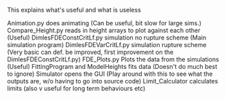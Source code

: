 This explains what's useful and what is useless

Animation.py does animating (Can be useful, bit slow for large sims.)
Compare_Height.py reads in height arrays to plot against each other (Useful)
DimlesFDEConstCritLf.py simulation no rupture scheme (Main simulation program)
DimlesFDEVarCritLf.py simulation rupture scheme (Very basic can def. be improved, first improvement on the DimlesFDEConstCritLf.py)
FDE_Plots.py Plots the data from the simulations (Useful)
FittingProgram and ModelHeights fits data (Doesn't do much best to ignore)
Simulator opens the GUI (Play around with this to see what the outputs are, w/o having to go into source code)
Limit_Calculator calculates limits (also v useful for long term behaviours etc)
